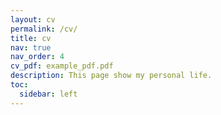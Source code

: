 ```yaml
---
layout: cv
permalink: /cv/
title: cv
nav: true
nav_order: 4
cv_pdf: example_pdf.pdf
description: This page show my personal life.
toc:
  sidebar: left
---
```

